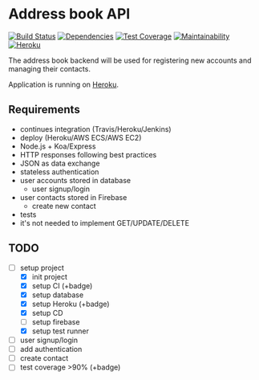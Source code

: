 # Address book API

[![Build Status](https://travis-ci.com/astaruch/address-book-api.svg?branch=master)](https://travis-ci.com/astaruch/address-book-api)
[![Dependencies](https://david-dm.org/astaruch/address-book-api.svg)](https://david-dm.org/astaruch/address-book-api.svg)
[![Test Coverage](https://api.codeclimate.com/v1/badges/ad6d3d3df924190db2cf/test_coverage)](https://codeclimate.com/github/astaruch/address-book-api/test_coverage)
[![Maintainability](https://api.codeclimate.com/v1/badges/ad6d3d3df924190db2cf/maintainability)](https://codeclimate.com/github/astaruch/address-book-api/maintainability)
[![Heroku](https://heroku-badge.herokuapp.com/?app=strv-address-book-staruch-andr)](https://heroku-badge.herokuapp.com/?app=strv-address-book-staruch-andr)


The address book backend will be used for registering new accounts and managing their contacts.

Application is running on [Heroku](https://strv-address-book-staruch-andr.herokuapp.com/).

## Requirements

- continues integration (Travis/Heroku/Jenkins)
- deploy (Heroku/AWS ECS/AWS EC2)
- Node.js + Koa/Express
- HTTP responses following best practices
- JSON as data exchange
- stateless authentication
- user accounts stored in database
    - user signup/login
- user contacts stored in Firebase
    - create new contact
- tests
- it's not needed to implement GET/UPDATE/DELETE

## TODO
- [ ] setup project
    - [x] init project
    - [x] setup CI (+badge)
    - [x] setup database
    - [x] setup Heroku (+badge)
    - [x] setup CD
    - [ ] setup firebase
    - [x] setup test runner
- [ ] user signup/login
- [ ] add authentication
- [ ] create contact
- [ ] test coverage >90% (+badge)
